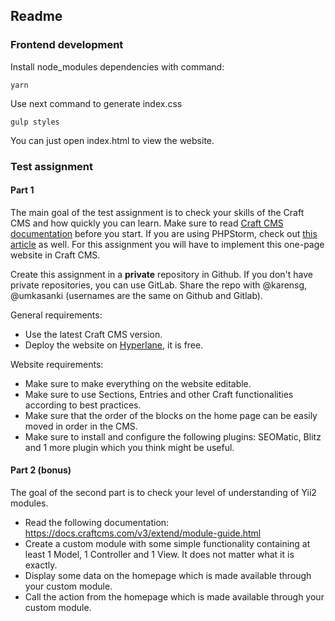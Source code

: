 ## Readme

### Frontend development

Install node_modules dependencies with command:

```
yarn
```

Use next command to generate index.css

```
gulp styles
```

You can just open index.html to view the website.

### Test assignment

#### Part 1

The main goal of the test assignment is to check your skills of the Craft CMS and how quickly you can learn.
Make sure to read [Craft CMS documentation](https://docs.craftcms.com/v3/) before you start. If you are using PHPStorm, check out [this article](https://nystudio107.com/blog/auto-complete-craft-cms-3-apis-in-twig-with-phpstorm) as well.
For this assignment you will have to implement this one-page website in Craft CMS.

Create this assignment in a __private__ repository in Github. If you don't have private repositories, you can use GitLab.
Share the repo with @karensg, @umkasanki (usernames are the same on Github and Gitlab).

General requirements:
- Use the latest Craft CMS version.
- Deploy the website on [Hyperlane](https://hyperlane.co/), it is free.

Website requirements:
- Make sure to make everything on the website editable.
- Make sure to use Sections, Entries and other Craft functionalities according to best practices.
- Make sure that the order of the blocks on the home page can be easily moved in order in the CMS.
- Make sure to install and configure the following plugins: SEOMatic, Blitz and 1 more plugin which you think might be useful.

#### Part 2 (bonus)

The goal of the second part is to check your level of understanding of Yii2 modules.

- Read the following documentation: https://docs.craftcms.com/v3/extend/module-guide.html
- Create a custom module with some simple functionality containing at least 1 Model, 1 Controller and 1 View. It does not matter what it is exactly.
- Display some data on the homepage which is made available through your custom module.
- Call the action from the homepage which is made available through your custom module.
